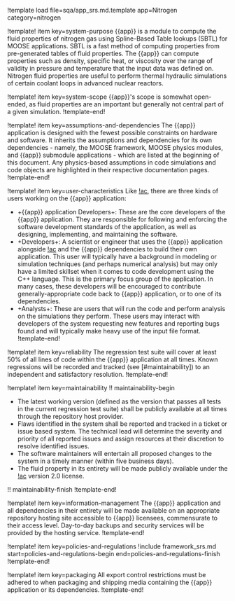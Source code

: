 !template load file=sqa/app_srs.md.template app=Nitrogen category=nitrogen


!template! item key=system-purpose
{{app}} is a module to compute the fluid properties of nitrogen gas using Spline-Based Table lookups (SBTL) for MOOSE applications.
SBTL is a fast method of computing properties from pre-generated tables of fluid properties. The {{app}} can compute properties such as
density, specific heat, or viscosity over the range of validity in pressure and temperature that the input data was defined on.
Nitrogen fluid properties are useful to perform thermal hydraulic simulations of certain coolant loops in advanced nuclear reactors.

!template! item key=system-scope
{{app}}'s scope is somewhat open-ended, as fluid properties are an important but generally not central part of a given simulation.
!template-end!

!template! item key=assumptions-and-dependencies
The {{app}} application is designed with the fewest possible constraints on hardware and software. It
inherits the assumptions and dependencies for its own dependencies - namely, the MOOSE framework,
MOOSE physics modules, and {{app}} submodule applications - which are listed at the beginning of this
document. Any physics-based assumptions in code simulations and code objects are highlighted in their
respective documentation pages.
!template-end!

!template! item key=user-characteristics
Like [!ac](MOOSE), there are three kinds of users working on the {{app}} application:

- +{{app}} application Developers+: These are the core developers of the {{app}} application.
  They are responsible for following and enforcing the software development standards of the application,
  as well as designing, implementing, and maintaining the software.
- +Developers+: A scientist or engineer that uses the {{app}} application alongside [!ac](MOOSE)
  and the {{app}} dependencies to build their own application. This user will typically have a
  background in modeling or simulation techniques (and perhaps numerical analysis) but may only have
  a limited skillset when it comes to code development using the C++ language. This is the primary
  focus group of the application. In many cases, these developers will be encouraged to contribute
  generally-appropriate code back to {{app}} application, or to one of its dependencies.
- +Analysts+: These are users that will run the code and perform analysis on the simulations they perform.
  These users may interact with developers of the system requesting new features and reporting bugs
  found and will typically make heavy use of the input file format.
!template-end!

!template! item key=reliability
The regression test suite will cover at least 50% of all lines of code within the {{app}} application
at all times. Known regressions will be recorded and tracked (see [#maintainability]) to an
independent and satisfactory resolution.
!template-end!

!template! item key=maintainability
!! maintainability-begin

- The latest working version (defined as the version that passes all tests in the current regression
  test suite) shall be publicly available at all times through the repository host provider.
- Flaws identified in the system shall be reported and tracked in a ticket or issue based system. The
  technical lead will determine the severity and priority of all reported issues and assign resources
  at their discretion to resolve identified issues.
- The software maintainers will entertain all proposed changes to the system in a timely manner
  (within five business days).
- The fluid property in its entirety will be made publicly available under the [!ac](LGPL)
  version 2.0 license.

!! maintainability-finish
!template-end!

!template! item key=information-management
The {{app}} application and all dependencies in their entirety will be made available on an appropriate
repository hosting site accessible to {{app}} licensees, commensurate to their access level. Day-to-day
backups and security services will be provided by the hosting service.
!template-end!

!template! item key=policies-and-regulations
!include framework_srs.md start=policies-and-regulations-begin end=policies-and-regulations-finish
!template-end!

!template! item key=packaging
All export control restrictions must be adhered to when packaging and shipping media containing the
{{app}} application or its dependencies.
!template-end!
